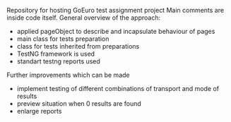 Repository for hosting GoEuro test assignment project
Main comments are inside code itself.
General overview of the approach:
 - applied pageObject to describe and incapsulate behaviour of pages
 - main class for tests preparation
 - class for tests inherited from preparations
 - TestNG framework is used 
 - standart testng reports used

Further improvements which can be made
 - implement testing of different combinations of transport and mode of results
 - preview situation when 0 results are found
 - enlarge reports
